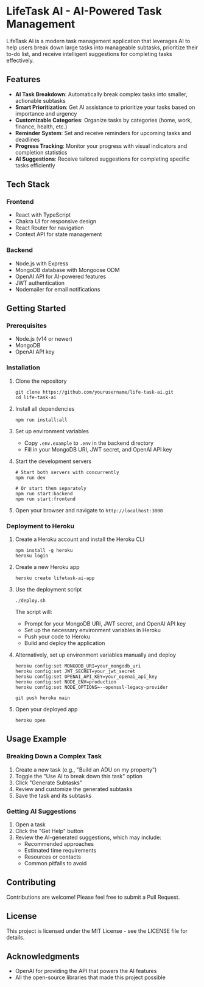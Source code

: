 # LifeTask AI - AI-Powered Task Management

LifeTask AI is a modern task management application that leverages AI to help users break down large tasks into manageable subtasks, prioritize their to-do list, and receive intelligent suggestions for completing tasks effectively.

## Features

- **AI Task Breakdown**: Automatically break complex tasks into smaller, actionable subtasks
- **Smart Prioritization**: Get AI assistance to prioritize your tasks based on importance and urgency
- **Customizable Categories**: Organize tasks by categories (home, work, finance, health, etc.)
- **Reminder System**: Set and receive reminders for upcoming tasks and deadlines
- **Progress Tracking**: Monitor your progress with visual indicators and completion statistics
- **AI Suggestions**: Receive tailored suggestions for completing specific tasks efficiently

## Tech Stack

### Frontend
- React with TypeScript
- Chakra UI for responsive design
- React Router for navigation
- Context API for state management

### Backend
- Node.js with Express
- MongoDB database with Mongoose ODM
- OpenAI API for AI-powered features
- JWT authentication
- Nodemailer for email notifications

## Getting Started

### Prerequisites

- Node.js (v14 or newer)
- MongoDB
- OpenAI API key

### Installation

1. Clone the repository
   ```
   git clone https://github.com/yourusername/life-task-ai.git
   cd life-task-ai
   ```

2. Install all dependencies
   ```
   npm run install:all
   ```

3. Set up environment variables
   - Copy `.env.example` to `.env` in the backend directory
   - Fill in your MongoDB URI, JWT secret, and OpenAI API key

4. Start the development servers
   ```
   # Start both servers with concurrently
   npm run dev
   
   # Or start them separately
   npm run start:backend
   npm run start:frontend
   ```

5. Open your browser and navigate to `http://localhost:3000`

### Deployment to Heroku

1. Create a Heroku account and install the Heroku CLI
   ```
   npm install -g heroku
   heroku login
   ```

2. Create a new Heroku app
   ```
   heroku create lifetask-ai-app
   ```

3. Use the deployment script
   ```
   ./deploy.sh
   ```
   The script will:
   - Prompt for your MongoDB URI, JWT secret, and OpenAI API key
   - Set up the necessary environment variables in Heroku
   - Push your code to Heroku
   - Build and deploy the application

4. Alternatively, set up environment variables manually and deploy
   ```
   heroku config:set MONGODB_URI=your_mongodb_uri
   heroku config:set JWT_SECRET=your_jwt_secret
   heroku config:set OPENAI_API_KEY=your_openai_api_key
   heroku config:set NODE_ENV=production
   heroku config:set NODE_OPTIONS=--openssl-legacy-provider
   
   git push heroku main
   ```

5. Open your deployed app
   ```
   heroku open
   ```

## Usage Example

### Breaking Down a Complex Task

1. Create a new task (e.g., "Build an ADU on my property")
2. Toggle the "Use AI to break down this task" option
3. Click "Generate Subtasks"
4. Review and customize the generated subtasks
5. Save the task and its subtasks

### Getting AI Suggestions

1. Open a task
2. Click the "Get Help" button
3. Review the AI-generated suggestions, which may include:
   - Recommended approaches
   - Estimated time requirements
   - Resources or contacts
   - Common pitfalls to avoid

## Contributing

Contributions are welcome! Please feel free to submit a Pull Request.

## License

This project is licensed under the MIT License - see the LICENSE file for details.

## Acknowledgments

- OpenAI for providing the API that powers the AI features
- All the open-source libraries that made this project possible
